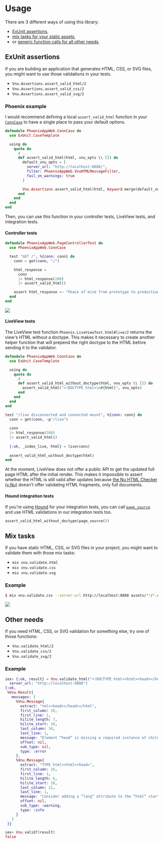 # Usage

There are 3 different ways of using this library:
- [ExUnit assertions](#exunit-assertions),
- [mix tasks for your static assets](#mix-tasks),
- or [generic function calls for all other needs](#other-needs).

## ExUnit assertions

If you are building an application that generates HTML, CSS, or SVG files, you might want to use those validations in your tests.

- `Vnu.Assertions.assert_valid_html/2`
- `Vnu.Assertions.assert_valid_css/2`
- `Vnu.Assertions.assert_valid_svg/2`

### Phoenix example

I would recommend defining a local `assert_valid_html` function in your [`ConnCase`](https://hexdocs.pm/phoenix/testing.html#the-conncase) to have a single place to pass your default options.

```elixir
defmodule PhoenixAppWeb.ConnCase do
  use ExUnit.CaseTemplate

  using do
    quote do
      # ...
      def assert_valid_html(html, vnu_opts \\ []) do
        default_vnu_opts = [
          server_url: "http://localhost:8888/",
          filter: PhoenixAppWeb.VnuHTMLMessageFilter,
          fail_on_warnings: true
        ]

        Vnu.Assertions.assert_valid_html(html, Keyword.merge(default_vnu_opts, vnu_opts))
      end
    end
  end
end
```

Then, you can use this function in your controller tests, LiveView tests, and integration tests.

#### Controller tests

```elixir
defmodule PhoenixAppWeb.PageControllerTest do
  use PhoenixAppWeb.ConnCase

  test "GET /", %{conn: conn} do
    conn = get(conn, "/")

    html_response =
      conn
      |> html_response(200)
      |> assert_valid_html()

    assert html_response =~ "Peace of mind from prototype to production"
  end
end
```

![](https://raw.github.com/angelikatyborska/vnu-elixir/main/assets/controller_test.png)

#### LiveView tests

The LiveView test function `Phoenix.LiveViewTest.html#live/2` returns the view's HTML without a doctype. This makes it necessary to create another helper function that will prepend the right doctype to the HTML before sending it to the validator.

```elixir
defmodule PhoenixAppWeb.ConnCase do
  use ExUnit.CaseTemplate

  using do
    quote do
      # ...
      def assert_valid_html_without_doctype(html, vnu_opts \\ []) do
        assert_valid_html("<!DOCTYPE html>\n#{html}", vnu_opts)
      end
    end
  end
end
```

```elixir
test "/live disconnected and connected mount", %{conn: conn} do
  conn = get(conn, ~p"/live")
  
  conn
  |> html_response(200)
  |> assert_valid_html()
  
  {:ok, _index_live, html} = live(conn)
  
  assert_valid_html_without_doctype(html)
end
```

At the moment, LiveView does not offer a public API to get the updated full page HTML after the initial render. This makes it impossible to assert whether the HTML is still valid after updates because [the Nu HTML Checker (v.Nu)](https://validator.w3.org/nu/) doesn't offer validating HTML fragments, only full documents.

#### Hound integration tests

If you're using [Hound](https://hexdocs.pm/hound/) for your integration tests, you can call [`page_source`](https://hexdocs.pm/hound/Hound.Helpers.Page.html#page_source/0) and use HTML validations in our integration tests too.

```elixir
assert_valid_html_without_doctype(page_source())
```

## Mix tasks

If you have static HTML, CSS, or SVG files in your project, you might want to validate them with those mix tasks:

- `mix vnu.validate.html`
- `mix vnu.validate.css`
- `mix vnu.validate.svg`

### Example

```bash
$ mix vnu.validate.css --server-url http://localhost:8888 assets/**/*.css
```

![](https://raw.github.com/angelikatyborska/vnu-elixir/main/assets/mix_task.png)

## Other needs

If you need HTML, CSS, or SVG validation for something else, try one of those functions:

- `Vnu.validate_html/2`
- `Vnu.validate_css/2`
- `Vnu.validate_svg/2`

### Example

```elixir
iex> {:ok, result} = Vnu.validate_html("<!DOCTYPE html><html><head></head></html>",
  server_url: "http://localhost:8888")
{:ok,
 %Vnu.Result{
   messages: [
     %Vnu.Message{
       extract: "tml><head></head></html",
       first_column: 28,
       first_line: 1,
       hilite_length: 7,
       hilite_start: 10,
       last_column: 34,
       last_line: 1,
       message: "Element “head” is missing a required instance of child element “title”.",
       offset: nil,
       sub_type: nil,
       type: :error
     },
     %Vnu.Message{
       extract: "TYPE html><html><head>",
       first_column: 16,
       first_line: 1,
       hilite_length: 6,
       hilite_start: 10,
       last_column: 21,
       last_line: 1,
       message: "Consider adding a “lang” attribute to the “html” start tag to declare the language of this document.",
       offset: nil,
       sub_type: :warning,
       type: :info
     }
   ]
 }}

iex> Vnu.valid?(result)
false
```
